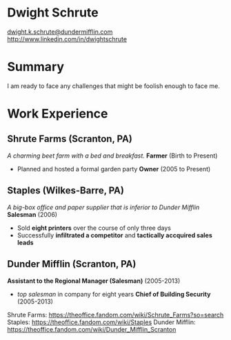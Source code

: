 # Dwight Schrute
dwight.k.schrute@dundermifflin.com
http://www.linkedin.com/in/dwightschrute
# Summary
I am ready to face any challenges that might be foolish enough to face me.
# Work Experience
## Shrute Farms (Scranton, PA)
*A charming beet farm with a bed and breakfast.*
**Farmer** (Birth to Present)
- Planned and hosted a formal garden party
**Owner** (2005 to Present)
## Staples (Wilkes-Barre, PA)
*A big-box office and paper supplier that is inferior to Dunder Mifflin*
**Salesman** (2006)
- Sold **eight printers** over the course of only three days
- Successfully **infiltrated a competitor** and **tactically accquired sales leads** 
## Dunder Mifflin (Scranton, PA)
**Assistant to the Regional Manager (Salesman)** (2005-2013)
- *top salesman* in company for eight years
**Chief of Building Security** (2005-2013)

Shrute Farms: https://theoffice.fandom.com/wiki/Schrute_Farms?so=search
Staples: https://theoffice.fandom.com/wiki/Staples
Dunder Mifflin: https://theoffice.fandom.com/wiki/Dunder_Mifflin_Scranton
